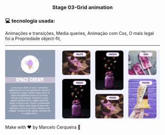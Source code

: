 <h3 align="center">
 Stage 03-Grid animation
</h3>


### :computer: tecnologia usada:
 Animações e transições,
 Media queries,
 Animação com Css,
 O mais legal foi a Propriedade object-fit,


---


<p align="center">
   <img src="img.png" >
</p>

Make with ♥ by Marcelo Cerqueira :wave: